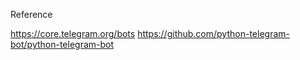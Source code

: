 Reference

https://core.telegram.org/bots
https://github.com/python-telegram-bot/python-telegram-bot
